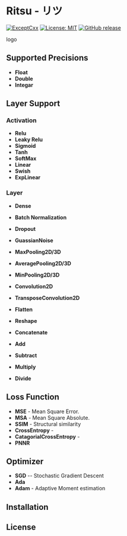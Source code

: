 # Ritsu - リツ
[![ExceptCxx](https://github.com/voldien/ritsu/actions/workflows/ci.yml/badge.svg)](https://github.com/voldien/ritsu/actions/workflows/ci.yml)
[![License: MIT](https://img.shields.io/badge/License-MIT-yellow.svg)](https://opensource.org/licenses/MIT)
[![GitHub release](https://img.shields.io/github/release/voldien/ritsu.svg)](https://github.com/voldien/ritsu/releases)

logo
[]()

## Supported Precisions

- **Float**
- **Double**
- **Integar**

## Layer Support

### Activation

- **Relu**
- **Leaky Relu**
- **Sigmoid**
- **Tanh**
- **SoftMax**
- **Linear**
- **Swish**
- **ExpLinear**

### Layer
- **Dense**
- **Batch Normalization**
- **Dropout**

- **GuassianNoise**

- **MaxPooling2D/3D**
- **AveragePooling2D/3D**
- **MinPooling2D/3D**


- **Convolution2D**
- **TransposeConvolution2D**

- **Flatten**
- **Reshape**

- **Concatenate**
- **Add**
- **Subtract**
- **Multiply**
- **Divide**


## Loss Function
- **MSE** - Mean Square Error.
- **MSA** - Mean Square Absolute.
- **SSIM** - Structural similarity
- **CrossEntropy** - 
- **CatagorialCrossEntropy** - 
- **PNNR**

## Optimizer

- **SGD** -- Stochastic Gradient Descent
- **Ada**
- **Adam** - Adaptive Moment estimation


## Installation


## License
